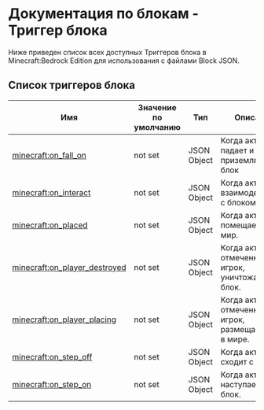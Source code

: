# Документация по блокам - Триггер блока

Ниже приведен список всех доступных Триггеров блока в Minecraft:Bedrock Edition для использования с файлами Block JSON.

## Список триггеров блока

| Имя                                                     | Значение по умолчанию | Тип         | Описание                                                  |
|---------------------------------------------------------|-----------------------|-------------|-----------------------------------------------------------|
| [minecraft:on_fall_on](on_fall_on.md)                   | not set               | JSON Object | Когда актер падает и приземляется на блок                 | 
| [minecraft:on_interact](on_interact.md)                 | not set               | JSON Object | Когда актер взаимодействует с блоком.                     | 
| [minecraft:on_placed](on_placed.md)                     | not set               | JSON Object | Когда актер помещает блок в мир.                          | 
| [minecraft:on_player_destroyed](on_player_destroyed.md) | not set               | JSON Object | Когда актер, отмеченный как игрок, уничтожает блок.       | 
| [minecraft:on_player_placing](on_player_placing.md)     | not set               | JSON Object | Когда актер, отмеченный как игрок, размещает блок в мире. | 
| [minecraft:on_step_off](on_step_off.md)                 | not set               | JSON Object | Когда актер сходит с блока.                               | 
| [minecraft:on_step_on](on_step_on.md)                   | not set               | JSON Object | Когда актер наступает на блок.                            | 
